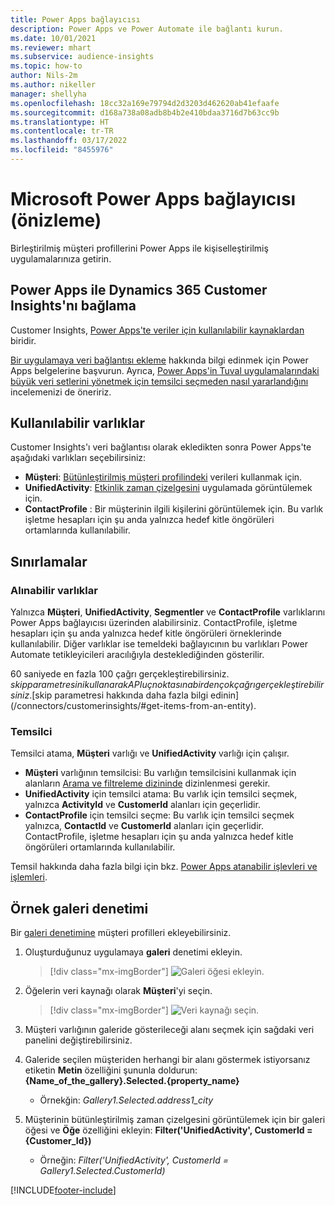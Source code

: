 ```yaml
---
title: Power Apps bağlayıcısı
description: Power Apps ve Power Automate ile bağlantı kurun.
ms.date: 10/01/2021
ms.reviewer: mhart
ms.subservice: audience-insights
ms.topic: how-to
author: Nils-2m
ms.author: nikeller
manager: shellyha
ms.openlocfilehash: 18cc32a169e79794d2d3203d462620ab41efaafe
ms.sourcegitcommit: d168a738a08adb8b4b2e410bdaa3716d7b63cc9b
ms.translationtype: HT
ms.contentlocale: tr-TR
ms.lasthandoff: 03/17/2022
ms.locfileid: "8455976"
---
```

# <a name="microsoft-power-apps-connector-preview"></a>Microsoft Power Apps bağlayıcısı (önizleme)

Birleştirilmiş müşteri profillerini Power Apps ile kişiselleştirilmiş uygulamalarınıza getirin.

## <a name="connect-power-apps-and-dynamics-365-customer-insights"></a>Power Apps ile Dynamics 365 Customer Insights'nı bağlama

Customer Insights, [Power Apps'te veriler için kullanılabilir kaynaklardan](/powerapps/maker/canvas-apps/working-with-data-sources) biridir.

[Bir uygulamaya veri bağlantısı ekleme](/powerapps/maker/canvas-apps/add-data-connection) hakkında bilgi edinmek için Power Apps belgelerine başvurun. Ayrıca, [Power Apps'in Tuval uygulamalarındaki büyük veri setlerini yönetmek için temsilci seçmeden nasıl yararlandığını](/powerapps/maker/canvas-apps/delegation-overview) incelemenizi de öneririz.

## <a name="available-entities"></a>Kullanılabilir varlıklar

Customer Insights'ı veri bağlantısı olarak ekledikten sonra Power Apps'te aşağıdaki varlıkları seçebilirsiniz:

- **Müşteri**: [Bütünleştirilmiş müşteri profilindeki](customer-profiles.md) verileri kullanmak için.
- **UnifiedActivity**: [Etkinlik zaman çizelgesini](activities.md) uygulamada görüntülemek için.
- **ContactProfile** : Bir müşterinin ilgili kişilerini görüntülemek için. Bu varlık işletme hesapları için şu anda yalnızca hedef kitle öngörüleri ortamlarında kullanılabilir.

## <a name="limitations"></a>Sınırlamalar

### <a name="retrievable-entities"></a>Alınabilir varlıklar

Yalnızca **Müşteri**, **UnifiedActivity**, **Segmentler** ve **ContactProfile** varlıklarını Power Apps bağlayıcısı üzerinden alabilirsiniz. ContactProfile, işletme hesapları için şu anda yalnızca hedef kitle öngörüleri örneklerinde kullanılabilir. Diğer varlıklar ise temeldeki bağlayıcının bu varlıkları Power Automate tetikleyicileri aracılığıyla desteklediğinden gösterilir.

60 saniyede en fazla 100 çağrı gerçekleştirebilirsiniz. $skip parametresini kullanarak API uç noktasına birden çok çağrı gerçekleştirebilirsiniz. [$skip parametresi hakkında daha fazla bilgi edinin](/connectors/customerinsights/#get-items-from-an-entity).

### <a name="delegation"></a>Temsilci

Temsilci atama, **Müşteri** varlığı ve **UnifiedActivity** varlığı için çalışır. 

- **Müşteri** varlığının temsilcisi: Bu varlığın temsilcisini kullanmak için alanların [Arama ve filtreleme dizininde](search-filter-index.md) dizinlenmesi gerekir.  
- **UnifiedActivity** için temsilci atama: Bu varlık için temsilci seçmek, yalnızca **ActivityId** ve **CustomerId** alanları için geçerlidir.  
- **ContactProfile** için temsilci seçme: Bu varlık için temsilci seçmek yalnızca, **ContactId** ve **CustomerId** alanları için geçerlidir. ContactProfile, işletme hesapları için şu anda yalnızca hedef kitle öngörüleri ortamlarında kullanılabilir.

Temsil hakkında daha fazla bilgi için bkz. [Power Apps atanabilir işlevleri ve işlemleri](/powerapps/maker/canvas-apps/delegation-overview). 

## <a name="example-gallery-control"></a>Örnek galeri denetimi

Bir [galeri denetimine](/powerapps/maker/canvas-apps/add-gallery) müşteri profilleri ekleyebilirsiniz.

1. Oluşturduğunuz uygulamaya **galeri** denetimi ekleyin.

    > [!div class="mx-imgBorder"]
    > ![Galeri öğesi ekleyin.](media/connector-powerapps9.png "Galeri öğesi ekleme.")

2. Öğelerin veri kaynağı olarak **Müşteri**'yi seçin.

    > [!div class="mx-imgBorder"]
    > ![Veri kaynağı seçin.](media/choose-datasource-powerapps.png "Veri kaynağı seçme.")

3. Müşteri varlığının galeride gösterileceği alanı seçmek için sağdaki veri panelini değiştirebilirsiniz.

4. Galeride seçilen müşteriden herhangi bir alanı göstermek istiyorsanız etiketin **Metin** özelliğini şununla doldurun: **{Name_of_the_gallery}.Selected.{property_name}**  
    - Örnekğin: _Gallery1.Selected.address1_city_

5. Müşterinin bütünleştirilmiş zaman çizelgesini görüntülemek için bir galeri öğesi ve **Öğe** özelliğini ekleyin: **Filter('UnifiedActivity', CustomerId = {Customer_Id})**  
    - Örneğin: _Filter('UnifiedActivity', CustomerId = Gallery1.Selected.CustomerId)_


[!INCLUDE[footer-include](../includes/footer-banner.md)]
